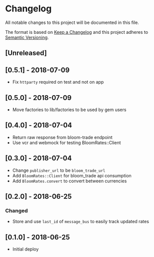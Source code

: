 # Changelog
All notable changes to this project will be documented in this file.

The format is based on [Keep a Changelog](http://keepachangelog.com/en/1.0.0/)
and this project adheres to [Semantic
Versioning](http://semver.org/spec/v2.0.0.html).

## [Unreleased]

## [0.5.1] - 2018-07-09
- Fix `httparty` required on test and not on app

## [0.5.0] - 2018-07-09
- Move factories to lib/factories to be used by gem users

## [0.4.0] - 2018-07-04
- Return raw response from bloom-trade endpoint
- Use vcr and webmock for testing BloomRates::Client

## [0.3.0] - 2018-07-04
- Change `publisher_url` to be `bloom_trade_url`
- Add `BloomRates::Client` for bloom_trade api consumption
- Add `BloomRates.convert` to convert between currencies

## [0.2.0] - 2018-06-25
### Changed
- Store and use `last_id` of `message_bus` to easily track updated rates

## [0.1.0] - 2018-06-25
- Initial deploy
